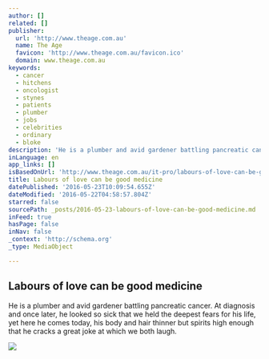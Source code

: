 ```yaml
---
author: []
related: []
publisher:
  url: 'http://www.theage.com.au'
  name: The Age
  favicon: 'http://www.theage.com.au/favicon.ico'
  domain: www.theage.com.au
keywords:
  - cancer
  - hitchens
  - oncologist
  - stynes
  - patients
  - plumber
  - jobs
  - celebrities
  - ordinary
  - bloke
description: 'He is a plumber and avid gardener battling pancreatic cancer. At diagnosis and once later, he looked so sick that we held the deepest fears for his life, yet here he comes today, his body and hair thinner but spirits high enough that he cracks a great joke at which we both laugh.'
inLanguage: en
app_links: []
isBasedOnUrl: 'http://www.theage.com.au/it-pro/labours-of-love-can-be-good-medicine-20111026-1mk27'
title: Labours of love can be good medicine
datePublished: '2016-05-23T10:09:54.655Z'
dateModified: '2016-05-22T04:58:57.804Z'
starred: false
sourcePath: _posts/2016-05-23-labours-of-love-can-be-good-medicine.md
inFeed: true
hasPage: false
inNav: false
_context: 'http://schema.org'
_type: MediaObject

---
```

<article style=""><h1>Labours of love can be good medicine</h1><p>He is a plumber and avid gardener battling pancreatic cancer. At diagnosis and once later, he looked so sick that we held the deepest fears for his life, yet here he comes today, his body and hair thinner but spirits high enough that he cracks a great joke at which we both laugh.</p><img src="http://www.theage.com.au/content/dam/images/1/m/k/1/x/image.related.thumbnail.320x214.1mk27.png/1319677683693.jpg" /></article>